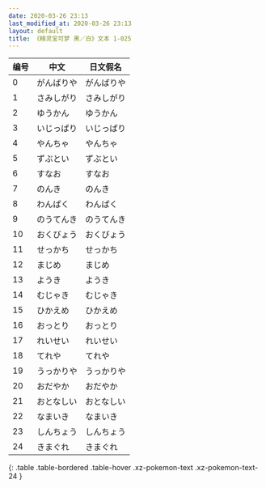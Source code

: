 ```yaml
---
date: 2020-03-26 23:13
last_modified_at: 2020-03-26 23:13
layout: default
title: 《精灵宝可梦 黑／白》文本 1-025
---
```

| 编号 | 中文 | 日文假名 |
| ---- | ---- | ---- |
| 0 | がんばりや | がんばりや |
| 1 | さみしがり | さみしがり |
| 2 | ゆうかん | ゆうかん |
| 3 | いじっぱり | いじっぱり |
| 4 | やんちゃ | やんちゃ |
| 5 | ずぶとい | ずぶとい |
| 6 | すなお | すなお |
| 7 | のんき | のんき |
| 8 | わんぱく | わんぱく |
| 9 | のうてんき | のうてんき |
| 10 | おくびょう | おくびょう |
| 11 | せっかち | せっかち |
| 12 | まじめ | まじめ |
| 13 | ようき | ようき |
| 14 | むじゃき | むじゃき |
| 15 | ひかえめ | ひかえめ |
| 16 | おっとり | おっとり |
| 17 | れいせい | れいせい |
| 18 | てれや | てれや |
| 19 | うっかりや | うっかりや |
| 20 | おだやか | おだやか |
| 21 | おとなしい | おとなしい |
| 22 | なまいき | なまいき |
| 23 | しんちょう | しんちょう |
| 24 | きまぐれ | きまぐれ |
{: .table .table-bordered .table-hover .xz-pokemon-text .xz-pokemon-text-24 }